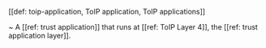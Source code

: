 [[def: toip-application, ToIP application, ToIP applications]]

~ A [[ref: trust application]] that runs at [[ref: ToIP Layer 4]], the [[ref: trust application layer]].
